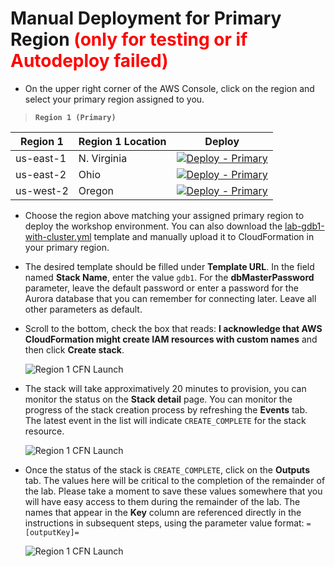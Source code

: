 # Manual Deployment for Primary Region <span style="color:red;">(only for testing or if Autodeploy failed)

* On the upper right corner of the AWS Console, click on the region and select your primary region assigned to you.

> **`Region 1 (Primary)`**

| Region 1 | Region 1 Location | Deploy |
| --- | --- | --- |
| us-east-1 | N. Virginia |  <a href="https://console.aws.amazon.com/cloudformation/home?region=us-east-1#/stacks/create/review?stackName=gdb1&templateURL=https://s3.amazonaws.com/ams-labs-prod-content-us-east-1/templates/lab-gdb1-with-cluster.yml" target="_blank"><img src="../../assets/images/cloudformation-launch-stack.png" alt="Deploy - Primary"></a> |
| us-east-2 | Ohio | <a href="https://console.aws.amazon.com/cloudformation/home?region=us-east-2#/stacks/create/review?stackName=gdb1&templateURL=https://s3.amazonaws.com/ams-labs-prod-content-us-east-1/templates/lab-gdb1-with-cluster.yml" target="_blank"><img src="../../assets/images/cloudformation-launch-stack.png" alt="Deploy - Primary"></a> |
| us-west-2 | Oregon | <a href="https://console.aws.amazon.com/cloudformation/home?region=us-west-2#/stacks/create/review?stackName=gdb1&templateURL=https://s3.amazonaws.com/ams-labs-prod-content-us-east-1/templates/lab-gdb1-with-cluster.yml" target="_blank"><img src="../../assets/images/cloudformation-launch-stack.png" alt="Deploy - Primary"></a> |

* Choose the region above matching your assigned primary region to deploy the workshop environment. You can also download the [lab-gdb1-with-cluster.yml](/templates/lab-gdb1-with-cluster.yml) template and manually upload it to CloudFormation in your primary region.

* The desired template should be filled under **Template URL**. In the field named **Stack Name**, enter the value `gdb1`. For the **dbMasterPassword** parameter, leave the default password or enter a password for the Aurora database that you can remember for connecting later. Leave all other parameters as default.

* Scroll to the bottom, check the box that reads: **I acknowledge that AWS CloudFormation might create IAM resources with custom names** and then click **Create stack**.

  <span class="image">![Region 1 CFN Launch](setup-cfn-gdb1a.png)</span>

* The stack will take approximatively 20 minutes to provision, you can monitor the status on the **Stack detail** page. You can monitor the progress of the stack creation process by refreshing the **Events** tab. The latest event in the list will indicate `CREATE_COMPLETE` for the stack resource.

  <span class="image">![Region 1 CFN Launch](setup-cfn-gdb1b.png)</span>

* Once the status of the stack is `CREATE_COMPLETE`, click on the **Outputs** tab. The values here will be critical to the completion of the remainder of the lab.  Please take a moment to save these values somewhere that you will have easy access to them during the remainder of the lab. The names that appear in the **Key** column are referenced directly in the instructions in subsequent steps, using the parameter value format: ``=[outputKey]=``

  <span class="image">![Region 1 CFN Launch](setup-cfn-gdb1c.png)</span>